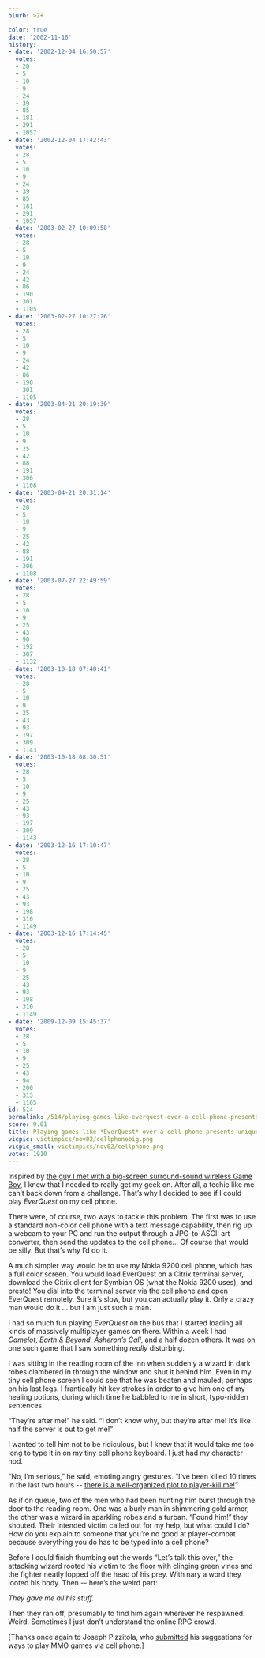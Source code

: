 ```yaml
---
blurb: >2+

color: true
date: '2002-11-16'
history:
- date: '2002-12-04 16:50:57'
  votes:
  - 28
  - 5
  - 10
  - 9
  - 24
  - 39
  - 85
  - 181
  - 291
  - 1057
- date: '2002-12-04 17:42:43'
  votes:
  - 28
  - 5
  - 10
  - 9
  - 24
  - 39
  - 85
  - 181
  - 291
  - 1057
- date: '2003-02-27 10:09:58'
  votes:
  - 28
  - 5
  - 10
  - 9
  - 24
  - 42
  - 86
  - 190
  - 301
  - 1105
- date: '2003-02-27 10:27:26'
  votes:
  - 28
  - 5
  - 10
  - 9
  - 24
  - 42
  - 86
  - 190
  - 301
  - 1105
- date: '2003-04-21 20:19:39'
  votes:
  - 28
  - 5
  - 10
  - 9
  - 25
  - 42
  - 88
  - 191
  - 306
  - 1108
- date: '2003-04-21 20:31:14'
  votes:
  - 28
  - 5
  - 10
  - 9
  - 25
  - 42
  - 88
  - 191
  - 306
  - 1108
- date: '2003-07-27 22:49:59'
  votes:
  - 28
  - 5
  - 10
  - 9
  - 25
  - 43
  - 90
  - 192
  - 307
  - 1132
- date: '2003-10-18 07:40:41'
  votes:
  - 28
  - 5
  - 10
  - 9
  - 25
  - 43
  - 93
  - 197
  - 309
  - 1143
- date: '2003-10-18 08:30:51'
  votes:
  - 28
  - 5
  - 10
  - 9
  - 25
  - 43
  - 93
  - 197
  - 309
  - 1143
- date: '2003-12-16 17:10:47'
  votes:
  - 28
  - 5
  - 10
  - 9
  - 25
  - 43
  - 93
  - 198
  - 310
  - 1149
- date: '2003-12-16 17:14:45'
  votes:
  - 28
  - 5
  - 10
  - 9
  - 25
  - 43
  - 93
  - 198
  - 310
  - 1149
- date: '2009-12-09 15:45:37'
  votes:
  - 28
  - 5
  - 10
  - 9
  - 25
  - 43
  - 94
  - 200
  - 313
  - 1165
id: 514
permalink: /514/playing-games-like-everquest-over-a-cell-phone-presents-unique-challenges/
score: 9.01
title: Playing games like *EverQuest* over a cell phone presents unique challenges.
vicpic: victimpics/nov02/cellphonebig.png
vicpic_small: victimpics/nov02/cellphone.png
votes: 1910
---
```


Inspired by [the guy I met with a big-screen surround-sound wireless
Game Boy](@/victim/509.md), I knew that I needed to really get my
geek on. After all, a techie like me can’t back down from a challenge.
That’s why I decided to see if I could play *EverQuest* on my cell
phone.

There were, of course, two ways to tackle this problem. The first was to
use a standard non-color cell phone with a text message capability, then
rig up a webcam to your PC and run the output through a JPG-to-ASCII art
converter, then send the updates to the cell phone... Of course that
would be silly. But that’s why I’d do it.

A much simpler way would be to use my Nokia 9200 cell phone, which has a
full color screen. You would load EverQuest on a Citrix terminal server,
download the Citrix client for Symbian OS (what the Nokia 9200 uses),
and presto! You dial into the terminal server via the cell phone and
open EverQuest remotely. Sure it’s slow, but you can actually play it.
Only a crazy man would do it ... but I am just such a man.

I had so much fun playing *EverQuest* on the bus that I started loading
all kinds of massively multiplayer games on there. Within a week I had
*Camelot*, *Earth & Beyond*, *Asheron’s Call*, and a half dozen others.
It was on one such game that I saw something *really* disturbing.

I was sitting in the reading room of the Inn when suddenly a wizard in
dark robes clambered in through the window and shut it behind him. Even
in my tiny cell phone screen I could see that he was beaten and mauled,
perhaps on his last legs. I frantically hit key strokes in order to give
him one of my healing potions, during which time he babbled to me in
short, typo-ridden sentences.

“They’re after me!” he said. “I don’t know why, but they’re after me!
It’s like half the server is out to get me!”

I wanted to tell him not to be ridiculous, but I knew that it would take
me too long to type it in on my tiny cell phone keyboard. I just had my
character nod.

“No, I’m serious,” he said, emoting angry gestures. “I’ve been killed 10
times in the last two hours -- [there is a well-organized plot to
player-kill me!](@/victim/490.md)”

As if on queue, two of the men who had been hunting him burst through
the door to the reading room. One was a burly man in shimmering gold
armor, the other was a wizard in sparkling robes and a turban. “Found
him!” they shouted. Their intended victim called out for my help, but
what could I do? How do you explain to someone that you’re no good at
player-combat because everything you do has to be typed into a cell
phone?

Before I could finish thumbing out the words “Let’s talk this over,” the
attacking wizard rooted his victim to the floor with clinging green
vines and the fighter neatly lopped off the head of his prey. With nary
a word they looted his body. Then -- here’s the weird part:

*They gave me all his stuff.*

Then they ran off, presumably to find him again wherever he respawned.
Weird. Sometimes I just don’t understand the online RPG crowd.

\[Thanks once again to Joseph Pizzitola, who
[submitted](mailto:feedback@gamespy.com) his suggestions for ways to
play MMO games via cell phone.\]